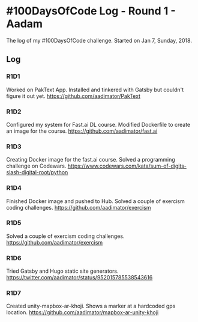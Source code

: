 # #100DaysOfCode Log - Round 1 - Aadam

The log of my #100DaysOfCode challenge. Started on Jan 7, Sunday, 2018.

## Log

### R1D1 
Worked on PakText App. Installed and tinkered with Gatsby but couldn't figure it out yet. https://github.com/aadimator/PakText

### R1D2
Configured my system for Fast.ai DL course. Modified Dockerfile to create an image for the course. https://github.com/aadimator/fast.ai

### R1D3
Creating Docker image for the fast.ai course. Solved a programming challenge on Codewars. https://www.codewars.com/kata/sum-of-digits-slash-digital-root/python

### R1D4
Finished Docker image and pushed to Hub. Solved a couple of exercism coding challenges. https://github.com/aadimator/exercism

### R1D5
Solved a couple of exercism coding challenges. https://github.com/aadimator/exercism

### R1D6
Tried Gatsby and Hugo static site generators. https://twitter.com/aadimator/status/952015785538543616

### R1D7
Created unity-mapbox-ar-khoji. Shows a marker at a hardcoded gps location. https://github.com/aadimator/mapbox-ar-unity-khoji
